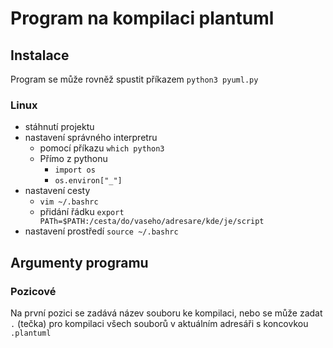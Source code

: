 # Program na kompilaci plantuml

## Instalace

Program se může rovněž spustit příkazem ``python3 pyuml.py``

### Linux

 - stáhnutí projektu
 - nastavení správného interpretru
    - pomocí příkazu ``which python3``
    - Přímo z pythonu 
        - ``import os``
        - ``os.environ["_"]``
 - nastavení cesty 
    - ``vim ~/.bashrc``
    - přidání řádku ``export PATh=$PATH:/cesta/do/vaseho/adresare/kde/je/script``
 - nastavení prostředí ``source ~/.bashrc``

## Argumenty programu

### Pozicové

Na první pozici se zadává název souboru ke kompilaci, nebo se může zadat ``.`` (tečka) pro kompilaci všech souborů v aktuálním adresáři s koncovkou ``.plantuml``